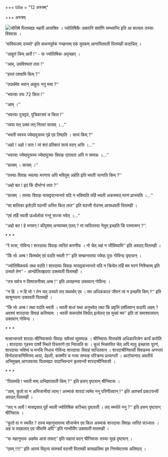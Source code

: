 +++
title = "12 अस्त्रम्"

+++
अस्त्रम्

![](magazine_images/img-1656674774Screenshotfrom2022-07-0116-55-48.png)जोतिषे पितामह्याः महती आसक्तिः । ज्योतिषिकैः उक्तानि सर्वाणि सम्भवन्ति इति आ बाल्यतः तस्याः विश्वासः ।

‘भाविफलम् उच्यते’ इति कथनपूर्वकं गच्छन्तम् एकं युवकम् आनायितवती पितामही कदाचित् ।

‘‘आहूतं किम् आर्ये !’’ - सः ज्योतिषिकः अपृच्छत् ।

‘‘आम्, उपविश्यतां तात !’’

‘‘हस्तं पश्यामि किम् ?’’

‘‘तदर्थमेव भवान् आहूतः ननु मया ?’’

‘‘भवत्याः वयः 72 किल !’’

‘‘आम् ।’’

‘‘भवत्याः पुत्रद्वयं, पुत्रिकात्रयं च किल !’’

‘‘त्वया यत् उक्तं तत् नितरां सत्यम् ।...’’

‘‘भवती स्वस्य ज्येष्ठपुत्रस्य गृहे एव तिष्ठति । सत्यं किम् ?’’

‘‘अहो ! अहो ! तात ! त्वं शतं प्रतिशतं सत्यं वदन् असि ।...’’

‘‘भवत्याः ज्येष्ठपुत्रस्य ज्येष्ठपुत्र्याः विवाहः एतावता अपि न सम्पन्नः ।...’’

‘‘सत्यम् । सत्यम् ।’’

‘‘तस्याः विवाहः भवत्याः मरणाय अपि भवितुम् अर्हति इति भवती जानाति किम् ?’’

‘‘अहो बत ! इदं किं दौर्भाग्यं तात ?’’

‘‘सत्यम् । तस्याः विवाहः मासद्वयाभ्यन्तरे यदि न भविष्यति तर्हि भवती अकस्मात् मरणं प्राप्स्यति ।...’’

‘‘सा बालिका इतोऽपि पठन्ती अस्ति किल तात’’ इति वदन्ती रोदनम् आरब्धवती पितामही ।

‘‘एवं तर्हि भवती ऊर्ध्वलोकं गन्तुं सज्जा भवेत् ।...’’

‘‘अहो बत ! हे भगवन् ! कीदृशम् अन्याय्यम् एतत् ? मां त्वरिततया नेतुम् इच्छति किं परमात्मन् ?’’.

\* \* \*

‘‘रे वत्स, गोविन्द ! शारदायाः विवाहः त्वरितं करणीयः । नो चेत् अहं न जीविष्यामि’’ इति अवदत् पितामही ।

‘‘किं भोः अम्ब ! किमर्थम् एवं वदति भवती ?’’ इति सम्भ्रान्ततया ज्येष्ठः पुत्रः गोविन्दः पृष्टवान् ।

‘‘ज्योतिषिकवर्यः तथा वदति ! शारदायाः विवाहः मासद्वयाभ्यन्तरे यदि न क्रियेत तर्हि मम मरणं निश्चितम् इति उच्यते तेन’’ - आन्दोलितहृदया उक्तवती पितामही ।

‘‘तत्र सर्वत्र न विश्वसनीयम् अम्ब !’’ इति असहनया उक्तवान् गोविन्दः ।

‘‘न हि । न हि भोः ! तेन यत् उच्यते तत् यथार्थम् एव । मम अधिककालं जीवनं त्वं न इच्छसि किम् ?’’ इति साश्रुनयना उक्तवती पितामही ।

‘‘किं भोः अम्ब ! तथा वदति भवती । भवती बाधां यथा अनुभवेत् तथा किं प्रवृत्तिं दर्शीतवान् कदापि अहम् ? अवश्यं शारदायाः विवाहं करिष्यामः । भवती ससन्तोषं तिष्ठेत् इत्येतत् एव मुख्यं मम’’ इति तां समाश्वासयन् उक्तवान् गोविन्दः ।

\* \* \*

मासाभ्यन्तरे शारदा-श्रीनिवासयोः विवाहः सवैभवं सुसम्पन्नः । श्रीनिवासः वित्तकोषे अधिकारित्वेन कार्यं करोति । शारदायाः गृहस्य पार्श्वे स्थिते विस्तरणे एव निवसति सः । कुलं भिन्नमस्ति चेत् अपि मातुः इच्छायाः पूरणं, शारदायाः भविष्यं च मनसि निधाय गोविन्दः शारदायाः विवाहं साधितवान् । शारदाश्रीनिवासौ विवाहस्य अनन्तरं विनोदयात्रानिमित्तम् आग्रा, देहली, काश्मीरं च गत्वा सम्यक् परिक्रम्य प्रत्यागतौ । आटोयानात् अवतीर्य अभिमुखम् आगतवत्याः पितामह्याः पादाभिवन्दनं कृतवन्तौ शारदाश्रीनिवासौ ।

\* \* \*

‘‘पितामहि ! भवती माम् अभिज्ञातवती किम् ?’’ इति हसन् पृष्टवान् श्रीनिवासः ।

‘‘आम्, कुतो वा न अभिजानीयां त्वाम् ! अस्माकं शारदां त्वमेव ननु परिणीतवान् !’’ इति आश्चर्यं प्रकटयन्ती अवदत् पितामही ।

‘‘तत् न आर्ये ! मासद्वयात् पूर्वं भवती ज्योतिषिकं कञ्चित् दृष्टवती । तत् स्मर्यते ननु ?’’ इति हसन् पृष्टवान् श्रीनिवासः ।

‘‘कुतो वा न स्मर्येत ? तस्य महानुभावस्य सौजन्येन एव किल अस्माकं शारदायाः विवाहः त्वरितं सञ्जातः । अहं च तद्बलात् एव जीवामि अपि’’ इति गाम्भीर्येण उक्तवती मातामही ।

‘‘सः महानुभावः अहमेव आसं तावत्’’ इति सहासं वदन् श्रीनिवासः तस्याः मुखं दृष्टवान् ।

‘‘एवम् !!!!’’ इति आस्यं विवृत्य साश्चर्यं वदन्ती पितामही काष्ठप्रतिमा इव निश्चेष्टतया अतिष्ठत् ।


